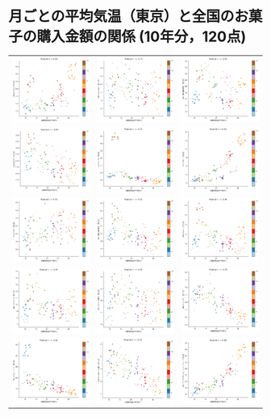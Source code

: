 # 月ごとの平均気温（東京）と全国のお菓子の購入金額の関係 (10年分，120点)

<table>
<tr>
<td><img alt="00" src="fig/corr-temp-00.png" width="256"></td>
<td><img alt="01" src="fig/corr-temp-01.png" width="256"></td>
<td><img alt="02" src="fig/corr-temp-02.png" width="256"></td>
</tr><tr>
<td><img alt="03" src="fig/corr-temp-03.png" width="256"></td>
<td><img alt="04" src="fig/corr-temp-04.png" width="256"></td>
<td><img alt="05" src="fig/corr-temp-05.png" width="256"></td>
</tr><tr>
<td><img alt="06" src="fig/corr-temp-06.png" width="256"></td>
<td><img alt="07" src="fig/corr-temp-07.png" width="256"></td>
<td><img alt="08" src="fig/corr-temp-08.png" width="256"></td>
</tr><tr>
<td><img alt="09" src="fig/corr-temp-09.png" width="256"></td>
<td><img alt="10" src="fig/corr-temp-10.png" width="256"></td>
<td><img alt="11" src="fig/corr-temp-11.png" width="256"></td>
</tr><tr>
<td><img alt="12" src="fig/corr-temp-12.png" width="256"></td>
<td><img alt="13" src="fig/corr-temp-13.png" width="256"></td>
<td><img alt="14" src="fig/corr-temp-14.png" width="256"></td>
</tr>
</table>

